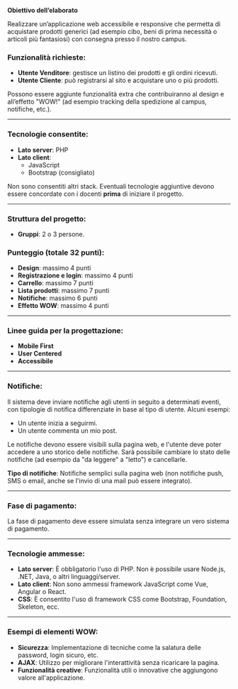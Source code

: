**Obiettivo dell’elaborato**

Realizzare un’applicazione web accessibile e responsive che permetta di acquistare prodotti generici (ad esempio cibo, beni di prima necessità o articoli più fantasiosi) con consegna presso il nostro campus.

### Funzionalità richieste:
- **Utente Venditore**: gestisce un listino dei prodotti e gli ordini ricevuti.
- **Utente Cliente**: può registrarsi al sito e acquistare uno o più prodotti.

Possono essere aggiunte funzionalità extra che contribuiranno al design e all’effetto "WOW!" (ad esempio tracking della spedizione al campus, notifiche, etc.).

---

### Tecnologie consentite:
- **Lato server**: PHP
- **Lato client**:
  - JavaScript
  - Bootstrap (consigliato)
  
Non sono consentiti altri stack. Eventuali tecnologie aggiuntive devono essere concordate con i docenti **prima** di iniziare il progetto.

---

### Struttura del progetto:
- **Gruppi**: 2 o 3 persone.

### Punteggio (totale 32 punti):
- **Design**: massimo 4 punti
- **Registrazione e login**: massimo 4 punti
- **Carrello**: massimo 7 punti
- **Lista prodotti**: massimo 7 punti
- **Notifiche**: massimo 6 punti
- **Effetto WOW**: massimo 4 punti

---

### Linee guida per la progettazione:
- **Mobile First**
- **User Centered**
- **Accessibile**

---

### Notifiche:
Il sistema deve inviare notifiche agli utenti in seguito a determinati eventi, con tipologie di notifica differenziate in base al tipo di utente. Alcuni esempi:
- Un utente inizia a seguirmi.
- Un utente commenta un mio post.

Le notifiche devono essere visibili sulla pagina web, e l'utente deve poter accedere a uno storico delle notifiche. Sarà possibile cambiare lo stato delle notifiche (ad esempio da "da leggere" a "letto") e cancellarle.

**Tipo di notifiche**: Notifiche semplici sulla pagina web (non notifiche push, SMS o email, anche se l'invio di una mail può essere integrato).

---

### Fase di pagamento:
La fase di pagamento deve essere simulata senza integrare un vero sistema di pagamento.

---

### Tecnologie ammesse:
- **Lato server**: È obbligatorio l'uso di PHP. Non è possibile usare Node.js, .NET, Java, o altri linguaggi/server.
- **Lato client**: Non sono ammessi framework JavaScript come Vue, Angular o React.
- **CSS**: È consentito l'uso di framework CSS come Bootstrap, Foundation, Skeleton, ecc.

---

### Esempi di elementi WOW:
- **Sicurezza**: Implementazione di tecniche come la salatura delle password, login sicuro, etc.
- **AJAX**: Utilizzo per migliorare l'interattività senza ricaricare la pagina.
- **Funzionalità creative**: Funzionalità utili o innovative che aggiungono valore all'applicazione.